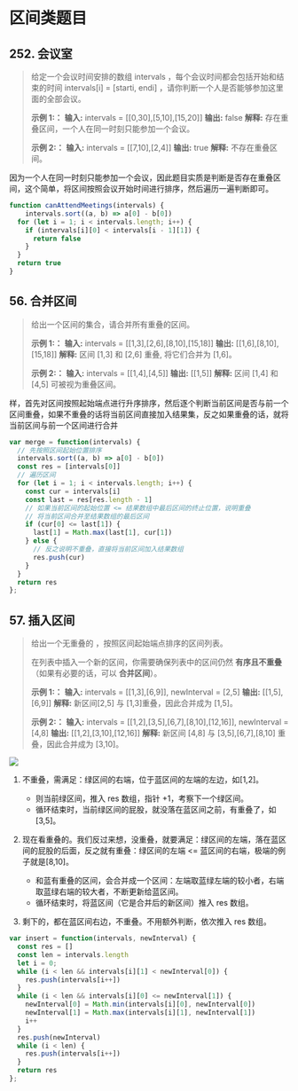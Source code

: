 # 区间类题目

## 252. 会议室

> 给定一个会议时间安排的数组 intervals ，每个会议时间都会包括开始和结束的时间 intervals[i] = [starti, endi] ，请你判断一个人是否能够参加这里面的全部会议。
>
> **示例 1:：**
> **输入:** intervals = [[0,30],[5,10],[15,20]]
> **输出:** false
> **解释:** 存在重叠区间，一个人在同一时刻只能参加一个会议。
>
> **示例 2:：**
> **输入:** intervals = [[7,10],[2,4]]
> **输出:** true
> **解释:** 不存在重叠区间。

因为一个人在同一时刻只能参加一个会议，因此题目实质是判断是否存在重叠区间，这个简单，将区间按照会议开始时间进行排序，然后遍历一遍判断即可。

```js
function canAttendMeetings(intervals) {
	intervals.sort((a, b) => a[0] - b[0])
  for (let i = 1; i < intervals.length; i++) {
    if (intervals[i][0] < intervals[i - 1][1]) {
      return false
    }
  }
  return true
}
```

## 56. 合并区间

> 给出一个区间的集合，请合并所有重叠的区间。
>
> **示例 1:：**
> **输入:** intervals = [[1,3],[2,6],[8,10],[15,18]]
> **输出:** [[1,6],[8,10],[15,18]]
> **解释:** 区间 [1,3] 和 [2,6] 重叠, 将它们合并为 [1,6]。
>
> **示例 2:：**
> **输入:** intervals = [[1,4],[4,5]]
> **输出:** [[1,5]]
> **解释:** 区间 [1,4] 和 [4,5] 可被视为重叠区间。

样，首先对区间按照起始端点进行升序排序，然后逐个判断当前区间是否与前一个区间重叠，如果不重叠的话将当前区间直接加入结果集，反之如果重叠的话，就将当前区间与前一个区间进行合并

```js
var merge = function(intervals) {
  // 先按照区间起始位置排序
  intervals.sort((a, b) => a[0] - b[0])
  const res = [intervals[0]]
  // 遍历区间
  for (let i = 1; i < intervals.length; i++) {
    const cur = intervals[i]
    const last = res[res.length - 1]
    // 如果当前区间的起始位置 <= 结果数组中最后区间的终止位置，说明重叠
    // 将当前区间合并至结果数组的最后区间
    if (cur[0] <= last[1]) {
      last[1] = Math.max(last[1], cur[1])
    } else {
      // 反之说明不重叠，直接将当前区间加入结果数组
      res.push(cur)
    }
  }
  return res
};
```

## 57. 插入区间

> 给出一个无重叠的 ，按照区间起始端点排序的区间列表。
>
> 在列表中插入一个新的区间，你需要确保列表中的区间仍然 **有序且不重叠**（如果有必要的话，可以 **合并区间**）。
>
> **示例 1:：**
> **输入:** intervals = [[1,3],[6,9]], newInterval = [2,5]
> **输出:** [[1,5],[6,9]]
> **解释:** 新区间[2,5] 与 [1,3]重叠，因此合并成为 [1,5]。
>
> **示例 2:：**
> **输入:** intervals = [[1,2],[3,5],[6,7],[8,10],[12,16]], newInterval = [4,8]
> **输出:** [[1,2],[3,10],[12,16]]
> **解释:** 新区间 [4,8] 与 [3,5],[6,7],[8,10] 重叠，因此合并成为 [3,10]。

![](https://pic.leetcode-cn.com/1604465027-kDWfBc-image.png)

1. 不重叠，需满足：绿区间的右端，位于蓝区间的左端的左边，如[1,2]。
	- 则当前绿区间，推入 res 数组，指针 +1，考察下一个绿区间。
	- 循环结束时，当前绿区间的屁股，就没落在蓝区间之前，有重叠了，如[3,5]。

2. 现在看重叠的。我们反过来想，没重叠，就要满足：绿区间的左端，落在蓝区间的屁股的后面，反之就有重叠：绿区间的左端 <= 蓝区间的右端，极端的例子就是[8,10]。
	- 和蓝有重叠的区间，会合并成一个区间：左端取蓝绿左端的较小者，右端取蓝绿右端的较大者，不断更新给蓝区间。
	- 循环结束时，将蓝区间（它是合并后的新区间）推入 res 数组。
3. 剩下的，都在蓝区间右边，不重叠。不用额外判断，依次推入 res 数组。

```js
var insert = function(intervals, newInterval) {
  const res = []
  const len = intervals.length
  let i = 0;
  while (i < len && intervals[i][1] < newInterval[0]) {
    res.push(intervals[i++])
  }
  while (i < len && intervals[i][0] <= newInterval[1]) {
    newInterval[0] = Math.min(intervals[i][0], newInterval[0])
    newInterval[1] = Math.max(intervals[i][1], newInterval[1])
    i++
  }
  res.push(newInterval)
  while (i < len) {
    res.push(intervals[i++])
  }
  return res
};
```

